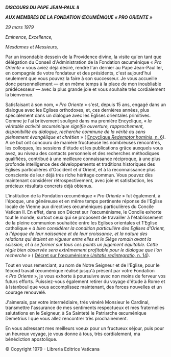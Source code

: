 ***DISCOURS DU PAPE JEAN-PAUL II***

***AUX MEMBRES DE LA FONDATION ŒCUMÉNIQUE « *PRO ORIENTE* »***

*29 mars 1979*

*Eminence, Excellence,*

*Mesdames et Messieurs,*

Par un insondable dessein de la Providence divine, la visite qu'en tant que délégation du Conseil d'Administration de la Fondation œcuménique « *Pro Oriente* » vous aviez déjà désiré, rendre l'an dernier au Pape Jean-Paul Ier, en compagnie de votre fondateur et des présidents, c'est aujourd'hui seulement que vous pouvez la faire à son successeur. Je vous accueille donc personnellement — et en même temps à la place de mon inoubliable prédécesseur — avec la plus grande joie et vous souhaite très cordialement la bienvenue.

Satisfaisant à son nom, « *Pro Oriente* » s'est, depuis 15 ans, engagé dans un dialogue avec les Eglises orthodoxes, et, ces dernières années, plus spécialement dans un dialogue avec les Eglises orientales primitives. Comme je l'ai brièvement souligné dans ma première Encyclique, « *la véritable activité œcuménique signifie ouverture, rapprochement, disponibilité au dialogue, recherche commune de la vérité au sens pleinement évangélique et chrétien* » ( [Encyclique *Redemptor hominis*, n. 6](http://www.vatican.va/edocs/FRA0077/__P2.HTM)). A ce but ont concouru de manière fructueuse les nombreuses rencontres, les colloques, les sessions d'étude et les publications grâce auxquels vous avez, au niveau des contacts personnels et des recherches méthodiques qualifiées, contribué à une meilleure connaissance réciproque, à une plus profonde intelligence des développements et traditions historiques des Eglises particulières d'Occident et d'Orient, et à la reconnaissance plus consciente de leur déjà très riche héritage commun. Vous pouvez dès maintenant considérer rétrospectivement, avec joie et satisfaction, les précieux résultats concrets déjà obtenus.

L'institution de la Fondation œcuménique « *Pro Oriente* » fut également, à l'époque, une généreuse et en même temps pertinente réponse de l'Eglise locale de Vienne aux directives œcuméniques particulières du Concile Vatican II. En effet, dans son Décret sur l'œcuménisme, le Concile exhorte tout le monde, surtout ceux qui se proposent de travailler à l'établissement de la pleine communion souhaitée entre les Eglises orientales et 1'Eglise catholique « *à bien considérer la condition particulière des Eglises d'Orient, à l'époque de leur naissance et de leur croissance, et la nature des relations qui étaient en vigueur entre elles et le Siège romain avant la scission, et à se former sur tous ces points un jugement équitable. Cette règle bien observée sera extrêmement profitable pour le dialogue que l'on recherche* » ( [Décret sur l'œcuménisme *Unitatis redintegratio*, n. 14](http://www.vatican.va/archive/hist_councils/ii_vatican_council/documents/vat-ii_decree_19641121_unitatis-redintegratio_fr.html)).

Tout en vous remerciant, au nom de Notre Seigneur et de l'Eglise, pour le fécond travail œcuménique réalisé jusqu'à présent par votre Fondation « *Pro Oriente* », je vous exhorte à poursuivre avec non moins de ferveur vos futurs efforts. Puissiez-vous également retirer du voyage d'étude à Rome et à Istanboul que vous accomplissez maintenant, des forces nouvelles et un courage renouvelé.

J'aimerais, par votre intermédiaire, très vénéré Monsieur le Cardinal, transmettre l'assurance de mes sentiments respectueux et mes fraternelles salutations en le Seigneur, à Sa Sainteté le Patriarche œcuménique Demetrius I que vous allez rencontrer très prochainement.

En vous adressant mes meilleurs voeux pour un fructueux séjour, puis pour un heureux voyage, je vous donne à tous, très cordialement, ma bénédiction apostolique.

© Copyright 1979 - Libreria Editrice Vaticana